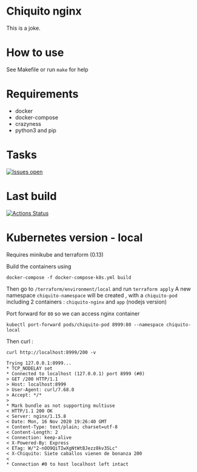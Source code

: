 # Chiquito nginx

This is a joke.

# How to use

See Makefile or run `make` for help

# Requirements

* docker
* docker-compose
* crazyness
* python3 and pip

# Tasks

[![Issues open](https://img.shields.io/github/issues/davidfrigola/chiquitonginx.svg)](https://github.com/davidfrigola/chiquitonginx/issues)

# Last build
[![Actions Status](https://github.com/davidfrigola/chiquitonginx/workflows/Build,%20run%20and%20test%20app%20python%20based/badge.svg)](https://github.com/davidfrigola/chiquitonginx/actions)



# Kubernetes version - local

Requires minikube and terraform (0.13)

Build the containers using
```
docker-compose -f docker-compose-k8s.yml build
```

Then go to `/terraform/environment/local` and run `terraform apply`
A new namespace `chiquito-namespace` will be created , with a `chiquito-pod` including 2 containers : `chiquito-nginx` and `app` (nodejs version)

Port forward for `80` so we can access nginx container

```
kubectl port-forward pods/chiquito-pod 8999:80 --namespace chiquito-local
```

Then curl :

```
curl http://localhost:8999/200 -v

Trying 127.0.0.1:8999...
* TCP_NODELAY set
* Connected to localhost (127.0.0.1) port 8999 (#0)
> GET /200 HTTP/1.1
> Host: localhost:8999
> User-Agent: curl/7.68.0
> Accept: */*
>
* Mark bundle as not supporting multiuse
< HTTP/1.1 200 OK
< Server: nginx/1.15.8
< Date: Mon, 16 Nov 2020 19:26:40 GMT
< Content-Type: text/plain; charset=utf-8
< Content-Length: 2
< Connection: keep-alive
< X-Powered-By: Express
< ETag: W/"2-nOO9QiTIwXgNtWtBJezz8kv3SLc"
< X-Chiquito: Siete caballos vienen de bonanza 200
<
* Connection #0 to host localhost left intact

```
